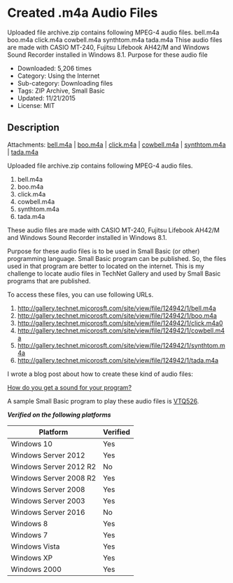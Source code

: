 # Created .m4a Audio Files
Uploaded file archive.zip contains following MPEG-4 audio files. bell.m4a boo.m4a click.m4a cowbell.m4a synthtom.m4a tada.m4a Thise audio files are made with CASIO MT-240, Fujitsu Lifebook AH42/M and Windows Sound Recorder installed in Windows 8.1.  Purpose for these audio file

- Downloaded: 5,206 times
- Category: Using the Internet
- Sub-category: Downloading files
- Tags: ZIP Archive, Small Basic
- Updated: 11/21/2015
- License: MIT

## Description
Attachments: [bell.m4a](bell.m4a) | [boo.m4a](boo.m4a) | [click.m4a](click.m4a) | [cowbell.m4a](cowbell.m4a) | [synthtom.m4a](synthtom.m4a) | [tada.m4a](tada.m4a)

Uploaded file archive.zip contains following MPEG-4 audio files.
1. bell.m4a
2. boo.m4a
3. click.m4a
4. cowbell.m4a
5. synthtom.m4a
6. tada.m4a

These audio files are made with CASIO MT-240, Fujitsu Lifebook AH42/M and Windows Sound Recorder installed in Windows 8.1.

Purpose for these audio files is to be used in Small Basic (or other) programming language.  Small Basic program can be published.  So, the files used in that program are better to located on the internet.  This is my challenge to locate audio files in TechNet Gallery and used by Small Basic programs that are published.

To access these files, you can use following URLs.
1. http://gallery.technet.micorosft.com/site/view/file/124942/1/bell.m4a
2. http://gallery.technet.micorosft.com/site/view/file/124942/1/boo.m4a
3. http://gallery.technet.micorosft.com/site/view/file/124942/1/click.m4a0
4. http://gallery.technet.micorosft.com/site/view/file/124942/1/cowbell.m4a
5. http://gallery.technet.micorosft.com/site/view/file/124942/1/synthtom.m4a
6. http://gallery.technet.micorosft.com/site/view/file/124942/1/tada.m4a

I wrote a blog post about how to create these kind of audio files:

[How do you get a sound for your program?](https://techcommunity.microsoft.com/t5/small-basic-blog/how-do-you-get-a-sound-for-your-program/ba-p/336882)

A sample Small Basic program to play these audio files is [VTQ526](http://smallbasic.com/program/?VTQ526).

***Verified on the following platforms***

| Platform | Verified |
| --- | --- |
| Windows 10 | Yes |
| Windows Server 2012 | Yes |
| Windows Server 2012 R2 | No |
| Windows Server 2008 R2 | Yes |
| Windows Server 2008 | Yes |
| Windows Server 2003 | Yes |
| Windows Server 2016 | No |
| Windows 8 | Yes |
| Windows 7 | Yes |
| Windows Vista | Yes |
| Windows XP | Yes |
| Windows 2000 | Yes |
